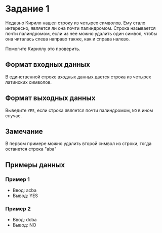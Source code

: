 
# Задание 1

Недавно Кирилл нашел строку из четырех символов.
Ему стало интересно, является ли она почти палиндромом.
Строка называется почти палиндромом, если из нее можно удалить один символ, чтобы она читалась слева направо также, как и справа налево.

Помогите Кириллу это проверить.

## Формат входных данных

В единственной строке входных данных дается строка из четырех латинских символов.

## Формат выходных данных

Выведите `YES`, если строка является почти палиндромом, `NO` в ином случае.

## Замечание

В первом примере можно удалить второй символ из строки, тогда останется строка "aba"

## Примеры данных

### Пример 1

+ Ввод: acba
+ Вывод: YES

### Пример 2

+ Ввод: dcba
+ Вывод: NO
